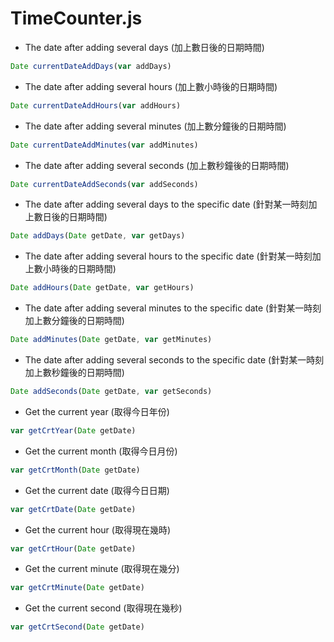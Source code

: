 # TimeCounter.js

<script type="text/javascript" src="../js/general.js"></script>

* The date after adding several days (加上數日後的日期時間)

```javascript
Date currentDateAddDays(var addDays)
```

* The date after adding several hours (加上數小時後的日期時間)

```javascript
Date currentDateAddHours(var addHours)
```

* The date after adding several minutes (加上數分鐘後的日期時間)

```javascript
Date currentDateAddMinutes(var addMinutes)
```

* The date after adding several seconds (加上數秒鐘後的日期時間)

```javascript
Date currentDateAddSeconds(var addSeconds)
```

* The date after adding several days to the specific date (針對某一時刻加上數日後的日期時間)

```javascript
Date addDays(Date getDate, var getDays)
```

* The date after adding several hours to the specific date (針對某一時刻加上數小時後的日期時間)

```javascript
Date addHours(Date getDate, var getHours)
```

* The date after adding several minutes to the specific date (針對某一時刻加上數分鐘後的日期時間)

```javascript
Date addMinutes(Date getDate, var getMinutes)
```

* The date after adding several seconds to the specific date (針對某一時刻加上數秒鐘後的日期時間)

```javascript
Date addSeconds(Date getDate, var getSeconds)
```

* Get the current year (取得今日年份)

```javascript
var getCrtYear(Date getDate)
```

* Get the current month (取得今日月份)

```javascript
var getCrtMonth(Date getDate)
```

* Get the current date (取得今日日期)

```javascript
var getCrtDate(Date getDate)
```

* Get the current hour (取得現在幾時)

```javascript
var getCrtHour(Date getDate)
```

* Get the current minute (取得現在幾分)

```javascript
var getCrtMinute(Date getDate)
```

* Get the current second (取得現在幾秒)

```javascript
var getCrtSecond(Date getDate)
```






